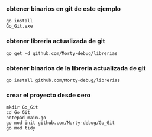 
### obtener binarios en git de este ejemplo
```batch
go install 
Go_Git.exe
```


### obtener libreria actualizada de git
```batch
go get -d github.com/Morty-debug/librerias
```


### obtener binarios de la libreria actualizada de git
```batch
go install github.com/Morty-debug/librerias
```


### crear el proyecto desde cero
```batch
mkdir Go_Git 
cd Go_Git 
notepad main.go
go mod init github.com/Morty-debug/Go_Git
go mod tidy
```
